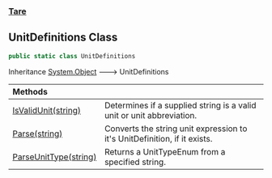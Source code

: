 ### [Tare](Tare.md 'Tare')

## UnitDefinitions Class

```csharp
public static class UnitDefinitions
```

Inheritance [System.Object](https://docs.microsoft.com/en-us/dotnet/api/System.Object 'System.Object') &#129106; UnitDefinitions

| Methods | |
| :--- | :--- |
| [IsValidUnit(string)](Tare.UnitDefinitions.IsValidUnit(string).md 'Tare.UnitDefinitions.IsValidUnit(string)') | Determines if a supplied string is a valid unit or unit abbreviation. |
| [Parse(string)](Tare.UnitDefinitions.Parse(string).md 'Tare.UnitDefinitions.Parse(string)') | Converts the string unit expression to it's UnitDefinition, if it exists. |
| [ParseUnitType(string)](Tare.UnitDefinitions.ParseUnitType(string).md 'Tare.UnitDefinitions.ParseUnitType(string)') | Returns a UnitTypeEnum from a specified string. |
